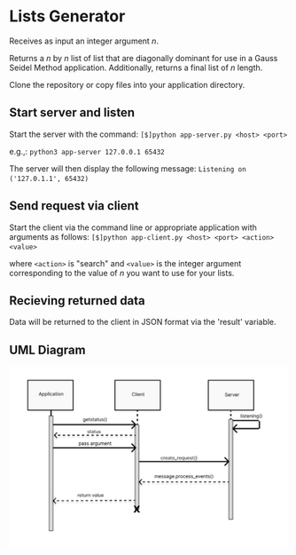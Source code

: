 # Lists Generator

Receives as input an integer argument *n*.

Returns a *n* by *n* list of list that are diagonally dominant for use in a
Gauss Seidel Method application. Additionally, returns a final list of *n*
length.

Clone the repository or copy files into your application directory.

## Start server and listen
Start the server with the command:
`[$]python app-server.py <host> <port>`

e.g.,: `python3 app-server 127.0.0.1 65432`

The server will then display the following message:
`Listening on ('127.0.1.1', 65432)`

## Send request via client
Start the client via the command line or appropriate application with arguments
as follows:
`[$]python app-client.py <host> <port> <action> <value>`

where `<action>` is "search" and `<value>` is the integer argument corresponding
to the value of *n* you want to use for your lists.

## Recieving returned data
Data will be returned to the client in JSON format via the 'result' variable. 


## UML Diagram
![UML Diagram](UML-diagram.png)
